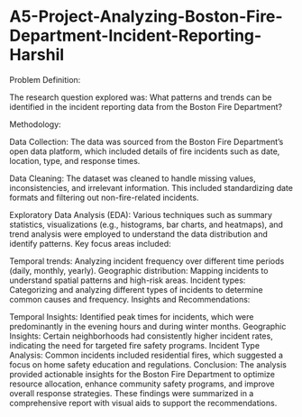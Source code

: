 # A5-Project-Analyzing-Boston-Fire-Department-Incident-Reporting-Harshil

Problem Definition:

The research question explored was: What patterns and trends can be identified in the incident reporting data from the Boston Fire Department?

Methodology:

Data Collection:
The data was sourced from the Boston Fire Department’s open data platform, which included details of fire incidents such as date, location, type, and response times.

Data Cleaning:
The dataset was cleaned to handle missing values, inconsistencies, and irrelevant information. This included standardizing date formats and filtering out non-fire-related incidents.

Exploratory Data Analysis (EDA):
Various techniques such as summary statistics, visualizations (e.g., histograms, bar charts, and heatmaps), and trend analysis were employed to understand the data distribution and identify patterns. Key focus areas included:

Temporal trends: Analyzing incident frequency over different time periods (daily, monthly, yearly).
Geographic distribution: Mapping incidents to understand spatial patterns and high-risk areas.
Incident types: Categorizing and analyzing different types of incidents to determine common causes and frequency.
Insights and Recommendations:

Temporal Insights: Identified peak times for incidents, which were predominantly in the evening hours and during winter months.
Geographic Insights: Certain neighborhoods had consistently higher incident rates, indicating the need for targeted fire safety programs.
Incident Type Analysis: Common incidents included residential fires, which suggested a focus on home safety education and regulations.
Conclusion:
The analysis provided actionable insights for the Boston Fire Department to optimize resource allocation, enhance community safety programs, and improve overall response strategies. These findings were summarized in a comprehensive report with visual aids to support the recommendations. ​​
